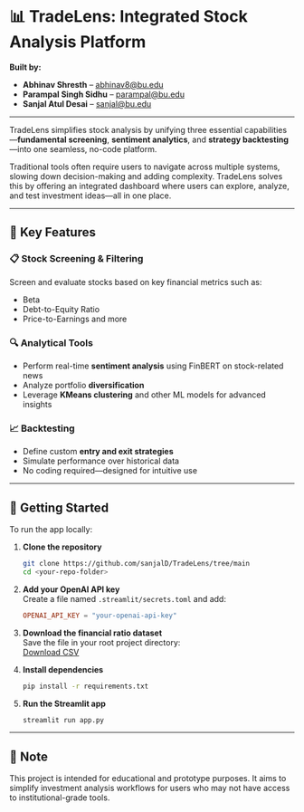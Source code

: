 # 📊 TradeLens: Integrated Stock Analysis Platform

**Built by:**  
- **Abhinav Shresth** – [abhinav8@bu.edu](mailto:abhinav8@bu.edu)  
- **Parampal Singh Sidhu** – [parampal@bu.edu](mailto:parampal@bu.edu)  
- **Sanjal Atul Desai** – [sanjal@bu.edu](mailto:sanjal@bu.edu)  

---

TradeLens simplifies stock analysis by unifying three essential capabilities—**fundamental screening**, **sentiment analytics**, and **strategy backtesting**—into one seamless, no-code platform.

Traditional tools often require users to navigate across multiple systems, slowing down decision-making and adding complexity. TradeLens solves this by offering an integrated dashboard where users can explore, analyze, and test investment ideas—all in one place.

---

## 🚀 Key Features

### 📋 Stock Screening & Filtering
Screen and evaluate stocks based on key financial metrics such as:
- Beta
- Debt-to-Equity Ratio
- Price-to-Earnings and more

### 🔍 Analytical Tools
- Perform real-time **sentiment analysis** using FinBERT on stock-related news
- Analyze portfolio **diversification**
- Leverage **KMeans clustering** and other ML models for advanced insights

### 📈 Backtesting
- Define custom **entry and exit strategies**
- Simulate performance over historical data
- No coding required—designed for intuitive use

---

## 🧭 Getting Started

To run the app locally:

1. **Clone the repository**
   ```bash
   git clone https://github.com/sanjalD/TradeLens/tree/main
   cd <your-repo-folder>
   ```

2. **Add your OpenAI API key**  
   Create a file named `.streamlit/secrets.toml` and add:
   ```toml
   OPENAI_API_KEY = "your-openai-api-key"
   ```

3. **Download the financial ratio dataset**  
   Save the file in your root project directory:  
   [Download CSV](https://drive.google.com/uc?export=download&id=1fjltpId8rHjZjvkpcrmHTY48lYOuPQnc)

4. **Install dependencies**
   ```bash
   pip install -r requirements.txt
   ```

5. **Run the Streamlit app**
   ```bash
   streamlit run app.py
   ```

---

## 📌 Note

This project is intended for educational and prototype purposes. It aims to simplify investment analysis workflows for users who may not have access to institutional-grade tools.
